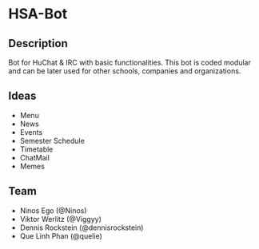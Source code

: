 # HSA-Bot

## Description
Bot for HuChat & IRC with basic functionalities. This bot is coded modular and can be later used for other schools, companies and organizations.

## Ideas
- Menu
- News
- Events
- Semester Schedule
- Timetable
- ChatMail
- Memes

## Team
- Ninos Ego (@Ninos)
- Viktor Werlitz (@Viggyy)
- Dennis Rockstein (@dennisrockstein)
- Que Linh Phan (@quelie)